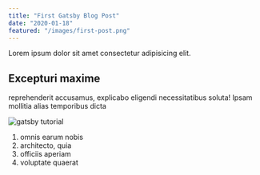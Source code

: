 ```yaml
---
title: "First Gatsby Blog Post"
date: "2020-01-18"
featured: "/images/first-post.png"
---
```


Lorem ipsum dolor sit amet consectetur adipisicing elit.

## Excepturi maxime

reprehenderit accusamus, explicabo eligendi necessitatibus soluta! Ipsam mollitia alias temporibus dicta

![gatsby tutorial](/images/gatsby-tutorial.png)

1. omnis earum nobis
2. architecto, quia
3. officiis aperiam
4. voluptate quaerat